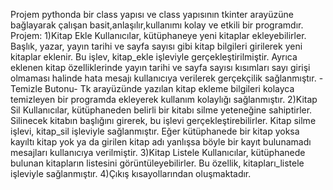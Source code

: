 Projem pythonda bir class yapısı ve class yapısının tkinter arayüzüne bağlayarak çalışan basit,anlaşılır,kullanımı kolay ve etkili bir programdır.
Projem:
  1)Kitap Ekle
    Kullanıcılar, kütüphaneye yeni kitaplar ekleyebilirler. Başlık, yazar, yayın tarihi ve sayfa sayısı gibi kitap bilgileri girilerek yeni kitaplar eklenir. Bu işlev, kitap_ekle işleviyle gerçekleştirilmiştir.
    Ayrıca eklenen kitap  özelliklerinde yayın tarihi ve sayfa sayısı kısımları sayı girişi olmaması halinde hata mesajı kullanıcıya verilerek gerçekçilik sağlanmıştır.
    -Temizle Butonu- Tk arayüzünde yazılan kitap ekleme  bilgileri kolayca temizleyen bir programda ekleyerek kullanım kolaylığı sağlanmıştır.
  2)Kitap Sil
    Kullanıcılar, kütüphaneden belirli bir kitabı silme yeteneğine sahiptirler. Silinecek kitabın başlığını girerek, bu işlevi gerçekleştirebilirler. Kitap silme işlevi, kitap_sil işleviyle sağlanmıştır.
    Eğer kütüphanede bir kitap yoksa kayıltı kitap yok ya da girilen kitap adı yanlışsa  böyle bir kayıt bulunamadı mesajları kullanıcıya verilmiştir.
  3)Kitap Listele
    Kullanıcılar, kütüphanede bulunan kitapların listesini görüntüleyebilirler. Bu özellik, kitapları_listele işleviyle sağlanmıştır.
  4)Çıkış
kısayollarından oluşmaktadır.
  
  
  
